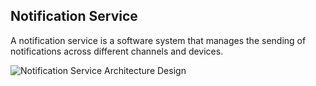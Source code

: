 ## Notification Service

A notification service is a software system that manages the sending of notifications across different channels and devices.

![Notification Service Architecture Design](https://github.com/MovingTowardsADream/Notification-Service/blob/main/architecture/Notification-Service.jpg "Notification Service Architecture Design")